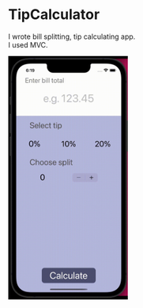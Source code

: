 # TipCalculator

I wrote bill splitting, tip calculating app. </br>
I used MVC.

<img src="https://github.com/omerbozbulut/TipCalculator/blob/main/gif/tip.gif" width="242" height="492">
